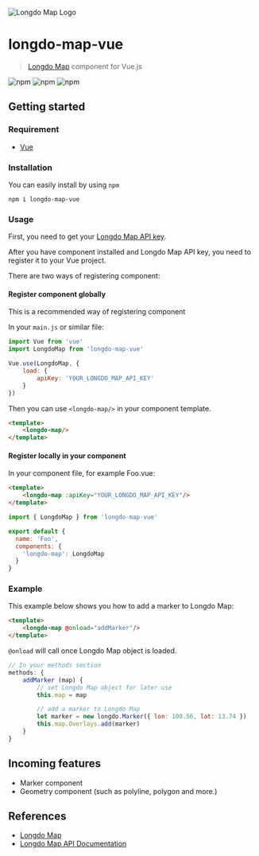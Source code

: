![Longdo Map Logo](https://map.longdo.com/themes/longdo/logo.png)

# longdo-map-vue
> [Longdo Map](https://map.longdo.com/) component for Vue.js

![npm](https://img.shields.io/npm/v/longdo-map-vue)
![npm](https://img.shields.io/npm/dt/longdo-map-vue)
![npm](https://img.shields.io/npm/l/longdo-map-vue)

## Getting started

### Requirement
- [Vue](https://github.com/vuejs/vue)

### Installation
You can easily install by using `npm`
```cli
npm i longdo-map-vue
```

### Usage
First, you need to get your [Longdo Map API key](https://map.longdo.com/docs/javascript/getapi).

After you have component installed and Longdo Map API key, you need to register it to your Vue project.

There are two ways of registering component:

#### Register component globally
This is a recommended way of registering component

In your `main.js` or similar file:
```js
import Vue from 'vue'
import LongdoMap from 'longdo-map-vue'

Vue.use(LongdoMap, {
    load: {
        apiKey: 'YOUR_LONGDO_MAP_API_KEY'
    }
})
```
Then you can use `<longdo-map/>` in your component template.
```html
<template>
    <longdo-map/>
</template>
```

#### Register locally in your component
In your component file, for example Foo.vue:
```html
<template>
    <longdo-map :apiKey="YOUR_LONGDO_MAP_API_KEY"/>
</template>
```
```js
import { LongdoMap } from 'longdo-map-vue'

export default {
  name: 'Foo',
  components: {
    'longdo-map': LongdoMap
  }
}
```

### Example
This example below shows you how to add a marker to Longdo Map:

```html
<template>
    <longdo-map @onload="addMarker"/>
</template>
```
`@onload` will call once Longdo Map object is loaded.
```js
// In your methods section
methods: {
    addMarker (map) {
        // set Longdo Map object for later use
        this.map = map

        // add a marker to Longdo Map
        let marker = new longdo.Marker({ lon: 100.56, lat: 13.74 })
        this.map.Overlays.add(marker)
    }
}
```

## Incoming features
* Marker component
* Geometry component (such as polyline, polygon and more.)

## References
* [Longdo Map](https://map.longdo.com/products)
* [Longdo Map API Documentation](https://map.longdo.com/docs/)
